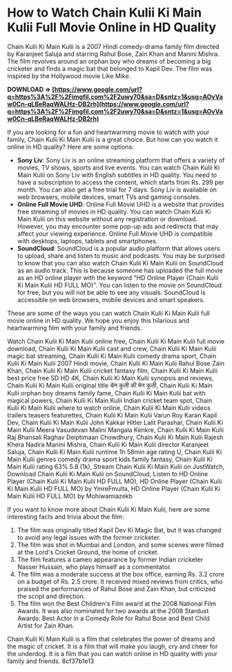 
 
# How to Watch Chain Kulii Ki Main Kulii Full Movie Online in HD Quality
  
Chain Kulii Ki Main Kulii is a 2007 Hindi comedy-drama family film directed by Karanjeet Saluja and starring Rahul Bose, Zain Khan and Manini Mishra. The film revolves around an orphan boy who dreams of becoming a big cricketer and finds a magic bat that belonged to Kapil Dev. The film was inspired by the Hollywood movie Like Mike.
 
**DOWNLOAD ⇒ [https://www.google.com/url?q=https%3A%2F%2Fimgfil.com%2F2uwy70&sa=D&sntz=1&usg=AOvVaw0Cn-qLBeRaqWALHz-DB2rh](https://www.google.com/url?q=https%3A%2F%2Fimgfil.com%2F2uwy70&sa=D&sntz=1&usg=AOvVaw0Cn-qLBeRaqWALHz-DB2rh)**


  
If you are looking for a fun and heartwarming movie to watch with your family, Chain Kulii Ki Main Kulii is a great choice. But how can you watch it online in HD quality? Here are some options:
  
- **Sony Liv**: Sony Liv is an online streaming platform that offers a variety of movies, TV shows, sports and live events. You can watch Chain Kulii Ki Main Kulii on Sony Liv with English subtitles in HD quality. You need to have a subscription to access the content, which starts from Rs. 299 per month. You can also get a free trial for 7 days. Sony Liv is available on web browsers, mobile devices, smart TVs and gaming consoles.
- **Online Full Movie UHD**: Online Full Movie UHD is a website that provides free streaming of movies in HD quality. You can watch Chain Kulii Ki Main Kulii on this website without any registration or download. However, you may encounter some pop-up ads and redirects that may affect your viewing experience. Online Full Movie UHD is compatible with desktops, laptops, tablets and smartphones.
- **SoundCloud**: SoundCloud is a popular audio platform that allows users to upload, share and listen to music and podcasts. You may be surprised to know that you can also watch Chain Kulii Ki Main Kulii on SoundCloud as an audio track. This is because someone has uploaded the full movie as an HD online player with the keyword "HD Online Player (Chain Kulii Ki Main Kulii HD FULL MO)". You can listen to the movie on SoundCloud for free, but you will not be able to see any visuals. SoundCloud is accessible on web browsers, mobile devices and smart speakers.

These are some of the ways you can watch Chain Kulii Ki Main Kulii full movie online in HD quality. We hope you enjoy this hilarious and heartwarming film with your family and friends.
 
Watch Chain Kulii Ki Main Kulii online free,  Chain Kulii Ki Main Kulii full movie download,  Chain Kulii Ki Main Kulii cast and crew,  Chain Kulii Ki Main Kulii magic bat streaming,  Chain Kulii Ki Main Kulii comedy drama sport,  Chain Kulii Ki Main Kulii 2007 Hindi movie,  Chain Kulii Ki Main Kulii Rahul Bose Zain Khan,  Chain Kulii Ki Main Kulii cricket fantasy film,  Chain Kulii Ki Main Kulii best price free SD HD 4K,  Chain Kulii Ki Main Kulii synopsis and reviews,  Chain Kulii Ki Main Kulii original title चेन कुली की मेन कुली,  Chain Kulii Ki Main Kulii orphan boy dreams family fame,  Chain Kulii Ki Main Kulii bat with magical powers,  Chain Kulii Ki Main Kulii Indian cricket team spot,  Chain Kulii Ki Main Kulii where to watch online,  Chain Kulii Ki Main Kulii videos trailers teasers featurettes,  Chain Kulii Ki Main Kulii Varun Roy Karan Kapil Dev,  Chain Kulii Ki Main Kulii John Kakkar Hitler Lalit Parashar,  Chain Kulii Ki Main Kulii Meera Vasudevan Malini Mangala Kenkre,  Chain Kulii Ki Main Kulii Raj Bhansali Raghav Deiptimaan Chowdhury,  Chain Kulii Ki Main Kulii Rajesh Khera Nadira Manini Mishra,  Chain Kulii Ki Main Kulii director Karanjeet Saluja,  Chain Kulii Ki Main Kulii runtime 1h 58min age rating U,  Chain Kulii Ki Main Kulii genres comedy drama sport kids family fantasy,  Chain Kulii Ki Main Kulii rating 63% 5.8 (1k),  Stream Chain Kulii Ki Main Kulii on JustWatch,  Download Chain Kulii Ki Main Kulii on SoundCloud,  Listen to HD Online Player (Chain Kulii Ki Main Kulii HD FULL MO),  HD Online Player (Chain Kulii Ki Main Kulii HD FULL MO) by YmreFmulta,  HD Online Player (Chain Kulii Ki Main Kulii HD FULL MO) by Mohiwamiazekb
  
If you want to know more about Chain Kulii Ki Main Kulii, here are some interesting facts and trivia about the film:

1. The film was originally titled Kapil Dev Ki Magic Bat, but it was changed to avoid any legal issues with the former cricketer.
2. The film was shot in Mumbai and London, and some scenes were filmed at the Lord's Cricket Ground, the home of cricket.
3. The film features a cameo appearance by former Indian cricketer Nasser Hussain, who plays himself as a commentator.
4. The film was a moderate success at the box office, earning Rs. 3.2 crore on a budget of Rs. 2.5 crore. It received mixed reviews from critics, who praised the performances of Rahul Bose and Zain Khan, but criticized the script and direction.
5. The film won the Best Children's Film award at the 2008 National Film Awards. It was also nominated for two awards at the 2008 Stardust Awards: Best Actor in a Comedy Role for Rahul Bose and Best Child Artist for Zain Khan.

Chain Kulii Ki Main Kulii is a film that celebrates the power of dreams and the magic of cricket. It is a film that will make you laugh, cry and cheer for the underdog. It is a film that you can watch online in HD quality with your family and friends.
 8cf37b1e13
 

